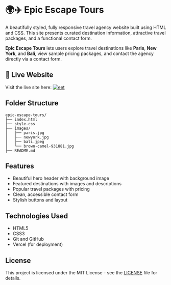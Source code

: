 # 🌍✈️ Epic Escape Tours 

A beautifully styled, fully responsive travel agency website built using HTML and CSS. This site presents curated destination information, attractive travel packages, and a functional contact form.

**Epic Escape Tours** lets users explore travel destinations like **Paris**, **New York**, and **Bali**, view sample pricing packages, and contact the agency directly via a contact form.

## 🔗 Live Website
Visit the live site here:  [![eet](https://img.shields.io/badge/-Vercel-000f10?style=flat&logo=vercel&logoColor=white)](https://epic-escape-tours-ten.vercel.app/)


## Folder Structure

```
epic-escape-tours/
├── index.html
├── style.css
├── images/
│   ├── paris.jpg
│   ├── newyork.jpg
│   ├── bali.jpeg
│   └── brown-camel-931881.jpg
├── README.md
```

## Features
- Beautiful hero header with background image  
- Featured destinations with images and descriptions  
- Popular travel packages with pricing  
- Clean, accessible contact form  
- Stylish buttons and layout

## Technologies Used
- HTML5
- CSS3
- Git and GitHub
- Vercel (for deployment)

## License
This project is licensed under the MIT License - see the [LICENSE](https://github.com/snehs19space/100_Projects/blob/main/LICENSE) file for details.
